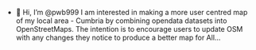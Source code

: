 - 👋 Hi, I’m @pwb999
I am interested in making a more user centred map of my local area - Cumbria by
combining opendata datasets into OpenStreetMaps.
The intention is to encourage users to update OSM with any changes they notice to
produce a better map for All...
<!---
pwb999/pwb999 is a ✨ special ✨ repository because its `README.md` (this file) appears on your GitHub profile.
You can click the Preview link to take a look at your changes.
--->
